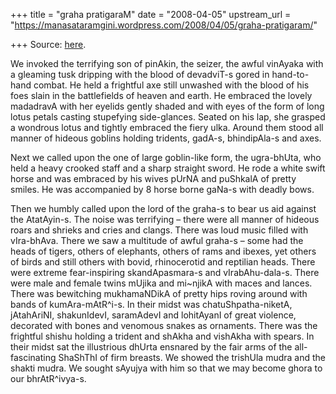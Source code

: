 +++
title = "graha pratigaraM"
date = "2008-04-05"
upstream_url = "https://manasataramgini.wordpress.com/2008/04/05/graha-pratigaram/"

+++
Source: [here](https://manasataramgini.wordpress.com/2008/04/05/graha-pratigaram/).

We invoked the terrifying son of pinAkin, the seizer, the awful vinAyaka with a gleaming tusk dripping with the blood of devadviT-s gored in hand-to-hand combat. He held a frightful axe still unwashed with the blood of his foes slain in the battlefields of heaven and earth. He embraced the lovely madadravA with her eyelids gently shaded and with eyes of the form of long lotus petals casting stupefying side-glances. Seated on his lap, she grasped a wondrous lotus and tightly embraced the fiery ulka. Around them stood all manner of hideous goblins holding tridents, gadA-s, bhindipAla-s and axes.

Next we called upon the one of large goblin-like form, the ugra-bhUta, who held a heavy crooked staff and a sharp straight sword. He rode a white swift horse and was embraced by his wives pUrNA and puShkalA of pretty smiles. He was accompanied by 8 horse borne gaNa-s with deadly bows.

Then we humbly called upon the lord of the graha-s to bear us aid against the AtatAyin-s. The noise was terrifying – there were all manner of hideous roars and shrieks and cries and clangs. There was loud music filled with vIra-bhAva. There we saw a multitude of awful graha-s – some had the heads of tigers, others of elephants, others of rams and ibexes, yet others of birds and still others with bovid, rhinocerotid and reptilian heads. There were extreme fear-inspiring skandApasmara-s and vIrabAhu-dala-s. There were male and female twins mUjika and mi\~njikA with maces and lances. There was bewitching mukhamaNDikA of pretty hips roving around with bands of kumAra-mAtR^i-s. In their midst was chatuShpatha-niketA, jAtahAriNI, shakunIdevI, saramAdevI and lohitAyanI of great violence, decorated with bones and venomous snakes as ornaments. There was the frightful shishu holding a trident and shAkha and vishAkha with spears. In their midst sat the illustrious dhUrta ensnared by the fair arms of the all-fascinating ShaShThI of firm breasts. We showed the trishUla mudra and the shakti mudra. We sought sAyujya with him so that we may become ghora to our bhrAtR^ivya-s.

